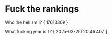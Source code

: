 # Fuck the rankings

Who the hell am I?
{ 17613309 }

What fucking year is it?
[ 2025-03-29T20:46:40Z ]
